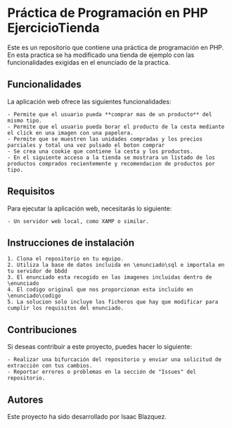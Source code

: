 # Práctica de Programación en PHP EjercicioTienda

Este es un repositorio que contiene una práctica de programación en PHP.
En esta practica se ha modificado una tienda de ejemplo con las funcionalidades 
exigidas en el enunciado de la practica.

## Funcionalidades

La aplicación web ofrece las siguientes funcionalidades:

    - Permite que el usuario pueda **comprar mas de un producto** del mismo tipo.
    - Permite que el usuario pueda borar el producto de la cesta mediante el click en una imagen con una papelera.
    - Permite que se muestren las unidades compradas y los precios parciales y total una vez pulsado el boton comprar
    - Se crea una cookie que contiene la cesta y los productos.
    - En el siguiente acceso a la tienda se mostrara un listado de los productos comprados recientemente y recomendacion de productos por tipo.

## Requisitos

Para ejecutar la aplicación web, necesitarás lo siguiente:

    - Un servidor web local, como XAMP o similar.

## Instrucciones de instalación

    1. Clona el repositorio en tu equipo.
    2. Utiliza la base de datos incluida en \enunciado\sql e importala en tu servidor de bbdd
    3. El enunciado esta recogido en las imagenes incluidas dentro de \enunciado
    4. El codigo original que nos proporcionan esta incluido en \enunciado\codigo
    5. La solucion solo incluye los ficheros que hay que modificar para cumplir los requisitos del enunciado.

## Contribuciones

Si deseas contribuir a este proyecto, puedes hacer lo siguiente:

    - Realizar una bifurcación del repositorio y enviar una solicitud de extracción con tus cambios.
    - Reportar errores o problemas en la sección de "Issues" del repositorio.

## Autores

Este proyecto ha sido desarrollado por Isaac Blazquez.
